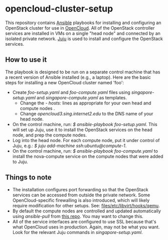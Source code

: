 # opencloud-cluster-setup
This repository contains [Ansible](http://docs.ansible.com) playbooks for installing and configuring an OpenStack cluster 
for use in [OpenCloud](http://guide.opencloud.us).  All of the OpenStack controller services are installed in VMs on a 
single "head node" and connected by an isolated private network. [Juju](http://www.ubuntu.com/cloud/tools/juju) is used 
to install and configure the OpenStack services.

## How to use it

The playbook is designed to be run on a separate control machine that has a recent version of Ansible installed (e.g., a laptop).
Here are the basic steps for installing a new OpenCloud cluster named 'foo':

* Create *foo-setup.yaml* and *foo-compute.yaml* files using *singapore-setup.yaml* and *singapore-compute.yaml* as templates.  
  * Change the *- hosts:* lines as appropriate for your own head and compute nodes .  
  * Change *opencloud3.sing.internet2.edu* to the DNS name of your head node.
* On the control machine, run: *$ ansible-playbook foo-setup.yaml*.  This will set up Juju, use it to install the OpenStack services on the head node, and prep the compute nodes.
* Log into the head node.  For each compute node, put it under control of Juju, e.g.: *$ juju add-machine ssh:ubuntu@compute-1*.
* On the control machine, run: *$ ansible-playbook foo-compute.yaml* to install the nova-compute service on the compute nodes that were added to Juju.

## Things to note

* The installation configures port forwarding so that the OpenStack services can be accessed from outside the private network. Some OpenCloud-specific firewalling is also introduced, which will likely require modification for other setups.  See: [files/etc/libvirt/hooks/qemu](https://github.com/andybavier/opencloud-cluster-setup/blob/master/files/etc/libvirt/hooks/qemu).
* By default the compute nodes are controlled and updated automatically using *ansible-pull* from [this repo](https://github.com/andybavier/opencloud-nova-compute-ansible).  You may want to change this.
* All of the service interfaces are configured to use SSL because that's what OpenCloud uses in production.  Again, may not be what you want.  Look for the relevant Juju commands in *singapore-setup.yaml*.

